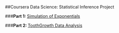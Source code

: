 ##Coursera Data Science: Statistical Inference Project

###<b>Part 1: </b><a href="https://github.com/nlabh01/DataScience-Statistical-Inference/blob/master/ExpSimulation.md">Simulation of Exponentials</a>

###<b>Part 2: </b><a href="https://github.com/nlabh01/DataScience-Statistical-Inference/blob/master/ToothGrowthAnalysis.md">ToothGrowth Data Analysis</a>

